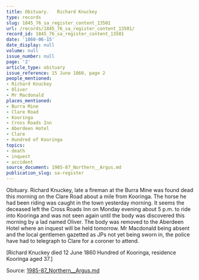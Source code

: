 ```yaml
---
title: Obituary.   Richard Knuckey
type: records
slug: 1845_76_sa_register_content_13501
url: /records/1845_76_sa_register_content_13501/
record_id: 1845_76_sa_register_content_13501
date: '1860-06-15'
date_display: null
volume: null
issue_number: null
page: '2'
article_type: obituary
issue_reference: 15 June 1860, page 2
people_mentioned:
- Richard Knuckey
- Oliver
- Mr Macdonald
places_mentioned:
- Burra Mine
- Clare Road
- Kooringa
- Cross Roads Inn
- Aberdeen Hotel
- Clare
- Hundred of Kooringa
topics:
- death
- inquest
- accident
source_document: 1985-87_Northern__Argus.md
publication_slug: sa-register
---
```


Obituary.   Richard Knuckey, late a fireman at the Burra Mine was found dead this morning on the Clare Road about a mile from Kooringa.  The horse he had been riding was caught in the town yesterday morning.  It seems the deceased left the Cross Roads Inn on Monday evening about 5 p.m. to ride into Kooringa and was not seen again until the body was discovered this morning by a lad named Oliver.  The body was removed to the Aberdeen Hotel where an inquest will be held tomorrow.  Mr Macdonald being absent and the local gentlemen gazetted as JPs not yet being sworn in, the police have had to telegraph to Clare for a coroner to attend.

[Richard Knuckey died 12 June 1860 Hundred of Kooringa, residence Kooringa aged 37.]

Source: [1985-87_Northern__Argus.md](/downloads/markdown/1985-87_Northern__Argus.md)

